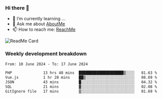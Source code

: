### Hi there 👋

- 🌱 I’m currently learning ...
- 💬 Ask me about [AboutMe](https://www.itzcy.com/about)
- 📫 How to reach me: [ReachMe](https://www.itzcy.com/about)

![ReadMe Card](https://github-readme-stats-ten-gilt.vercel.app/api?username=SuperChenYun&show_icons=true&title_color=fff&icon_color=79ff97&text_color=9f9f9f&bg_color=151515&hide_border=true)

### Weekly development breakdown
<!--START_SECTION:waka-->

```txt
From: 10 June 2024 - To: 17 June 2024

PHP              13 hrs 48 mins  ████████████████████▒░░░░   81.63 %
Vue.js           1 hr 28 mins    ██▒░░░░░░░░░░░░░░░░░░░░░░   08.69 %
JSON             43 mins         █░░░░░░░░░░░░░░░░░░░░░░░░   04.32 %
SQL              21 mins         ▓░░░░░░░░░░░░░░░░░░░░░░░░   02.08 %
GitIgnore file   17 mins         ▒░░░░░░░░░░░░░░░░░░░░░░░░   01.69 %
```

<!--END_SECTION:waka-->
